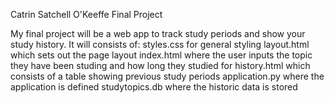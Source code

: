 Catrin Satchell O'Keeffe Final Project

My final project will be a web app to track study periods and show your study history.
It will consists of:
styles.css for general styling
layout.html which sets out the page layout
index.html where the user inputs the topic they have been studing and how long they studied for
history.html which consists of a table showing previous study periods
application.py where the application is defined
studytopics.db where the historic data is stored
